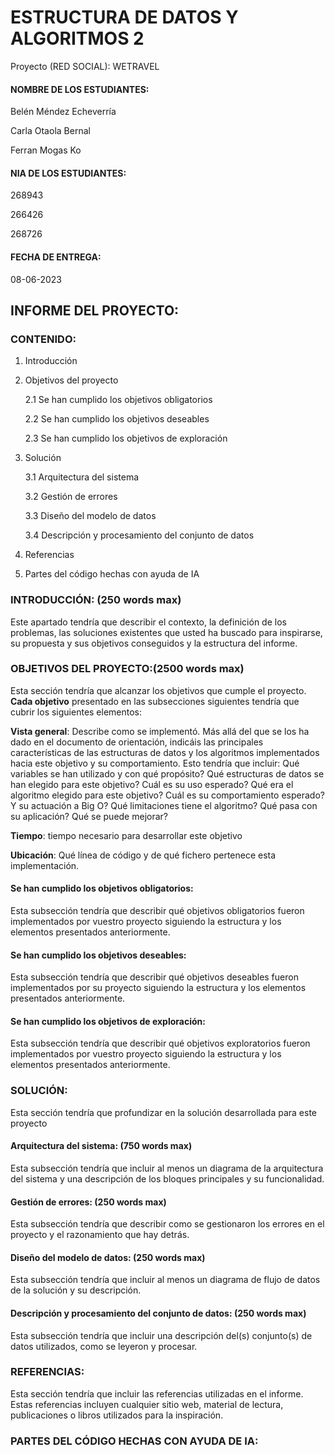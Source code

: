 # ESTRUCTURA DE DATOS Y ALGORITMOS 2
Proyecto (RED SOCIAL): WETRAVEL

#### NOMBRE DE LOS ESTUDIANTES:
Belén Méndez Echeverría

Carla Otaola Bernal

Ferran Mogas Ko

#### NIA DE LOS ESTUDIANTES:
268943

266426

268726

#### FECHA DE ENTREGA:
08-06-2023

## INFORME DEL PROYECTO:
### CONTENIDO:
1. Introducción

2. Objetivos del proyecto
   
   2.1 Se han cumplido los objetivos obligatorios 
   
   2.2 Se han cumplido los objetivos deseables
   
   2.3 Se han cumplido los objetivos de exploración

3. Solución
   
   3.1 Arquitectura del sistema
   
   3.2 Gestión de errores
   
   3.3 Diseño del modelo de datos
   
   3.4 Descripción y procesamiento del conjunto de datos

4. Referencias

5. Partes del código hechas con ayuda de IA

### INTRODUCCIÓN: (250 words max)
Este apartado tendría que describir el contexto, la definición de los problemas, 
las soluciones existentes que usted ha buscado para inspirarse, su propuesta y 
sus objetivos conseguidos y la estructura del informe.

### OBJETIVOS DEL PROYECTO:(2500 words max)
Esta sección tendría que alcanzar los objetivos que cumple el proyecto. 
**Cada objetivo** presentado en las subsecciones siguientes tendría que cubrir los siguientes elementos:

**Vista general**: Describe como se implementó. Más allá del que se los ha dado en el documento de orientación,
indicáis las principales características de las estructuras de datos y los algoritmos implementados hacia este 
objetivo y su comportamiento. Esto tendría que incluir:
Qué variables se han utilizado y con qué propósito?
Qué estructuras de datos se han elegido para este objetivo? Cuál es su uso esperado?
Qué era el algoritmo elegido para este objetivo? Cuál es su comportamiento esperado? Y su actuación a Big O?
Qué limitaciones tiene el algoritmo? Qué pasa con su aplicación?
Qué se puede mejorar?

**Tiempo**: tiempo necesario para desarrollar este objetivo

**Ubicación**: Qué línea de código y de qué fichero pertenece esta implementación.

#### Se han cumplido los objetivos obligatorios: 
Esta subsección tendría que describir qué objetivos obligatorios fueron implementados por vuestro proyecto 
siguiendo la estructura y los elementos presentados anteriormente.

#### Se han cumplido los objetivos deseables: 
Esta subsección tendría que describir qué objetivos deseables fueron implementados por su proyecto siguiendo 
la estructura y los elementos presentados anteriormente.

#### Se han cumplido los objetivos de exploración: 
Esta subsección tendría que describir qué objetivos exploratorios fueron implementados por vuestro proyecto 
siguiendo la estructura y los elementos presentados anteriormente.

### SOLUCIÓN:
Esta sección tendría que profundizar en la solución desarrollada para este proyecto

#### Arquitectura del sistema: (750 words max)
Esta subsección tendría que incluir al menos un diagrama de la arquitectura del sistema y una descripción 
de los bloques principales y su funcionalidad.

#### Gestión de errores: (250 words max)
Esta subsección tendría que describir como se gestionaron los errores en el proyecto y el razonamiento que hay detrás.

#### Diseño del modelo de datos: (250 words max)
Esta subsección tendría que incluir al menos un diagrama de flujo de datos de la solución y su descripción.

#### Descripción y procesamiento del conjunto de datos: (250 words max)
Esta subsección tendría que incluir una descripción del(s) conjunto(s) de datos utilizados, como se leyeron y procesar.

### REFERENCIAS:
Esta sección tendría que incluir las referencias utilizadas en el informe. Estas referencias incluyen cualquier sitio web,
material de lectura, publicaciones o libros utilizados para la inspiración.

### PARTES DEL CÓDIGO HECHAS CON AYUDA DE IA:
